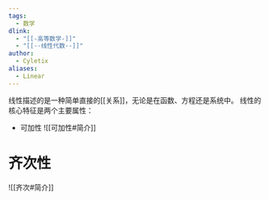 ```yaml
---
tags:
  - 数学
dlink:
  - "[[-高等数学-]]"
  - "[[--线性代数--]]"
author:
  - Cyletix
aliases:
  - Linear
---
```

线性描述的是一种简单直接的[[关系]]，无论是在函数、方程还是系统中。
线性的核心特征是两个主要属性：
- 可加性
![[可加性#简介]]
# 齐次性
![[齐次#简介]]
